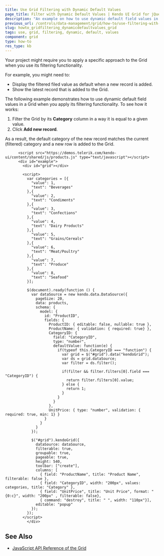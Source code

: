 ```yaml
---
title: Use Grid Filtering with Dynamic Default Values
page_title: Filter with Dynamic Default Values | Kendo UI Grid for jQuery
description: "An example on how to use dynamic default field values in the jQuery Grid by Kendo UI when you apply its filtering functionality."
previous_url: /controls/data-management/grid/how-to/use-filtering-with-dynamic-default-values, /controls/data-management/grid/how-to/filtering/use-filtering-with-dynamic-default-values
slug: howto_gridfiltering_dynamicdefaultvalues_grid
tags: use, grid, filtering, dynamic, default, values
component: grid
type: how-to
res_type: kb
---
```


Your project might require you to apply a specific approach to the Grid when you use its filtering functionality.

For example, you might need to:
* Display the filtered filed value as default when a new record is added.
* Show the latest record that is added to the Grid.

The following example demonstrates how to use dynamic default field values in a Grid when you apply its filtering functionality. To see how it works:
1. Filter the Grid by its **Category** column in a way it is equal to a given value.
2. Click **Add new record**.

As a result, the default category of the new record matches the current (filtered) category and a new row is added to the Grid.

```dojo
      <script src="https://demos.telerik.com/kendo-ui/content/shared/js/products.js" type="text/javascript"></script>
      <div id="example">
        <div id="grid"></div>

        <script>
          var categories = [{
            "value": 1,
            "text": "Beverages"
          },{
            "value": 2,
            "text": "Condiments"
          },{
            "value": 3,
            "text": "Confections"
          },{
            "value": 4,
            "text": "Dairy Products"
          },{
            "value": 5,
            "text": "Grains/Cereals"
          },{
            "value": 6,
            "text": "Meat/Poultry"
          },{
            "value": 7,
            "text": "Produce"
          },{
            "value": 8,
            "text": "Seafood"
          }];

          $(document).ready(function () {
            var dataSource = new kendo.data.DataSource({
              pageSize: 20,
              data: products,
              schema: {
                model: {
                  id: "ProductID",
                  fields: {
                    ProductID: { editable: false, nullable: true },
                    ProductName: { validation: { required: true} },
                    CategoryID: {
                      field: "CategoryID",
                      type: "number",
                      defaultValue: function(e) {
                        if(typeof this.CategoryID === "function") {
                          var grid = $("#grid").data("kendoGrid");
                          var ds = grid.dataSource;
                          var filter = ds.filter();

                          if(filter && filter.filters[0].field === "CategoryID") {
                            return filter.filters[0].value;
                          } else {
                            return 1;
                          }
                        }
                      }
                    },
                    UnitPrice: { type: "number", validation: { required: true, min: 1} }
                  }
                }
              }
            });

            $("#grid").kendoGrid({
              dataSource: dataSource,
              filterable: true,
              groupable: true,
              pageable: true,
              height: 540,
              toolbar: ["create"],
              columns: [
                { field: "ProductName", title: "Product Name", filterable: false },
                { field: "CategoryID", width: "200px", values: categories, title: "Category" },
                { field: "UnitPrice", title: "Unit Price", format: "{0:c}", width: "200px" , filterable: false},
                { command: "destroy", title: " ", width: "110px"}],
              editable: "popup"
            });
          });
        </script>
          </div>
```

## See Also

* [JavaScript API Reference of the Grid](/api/javascript/ui/grid)
